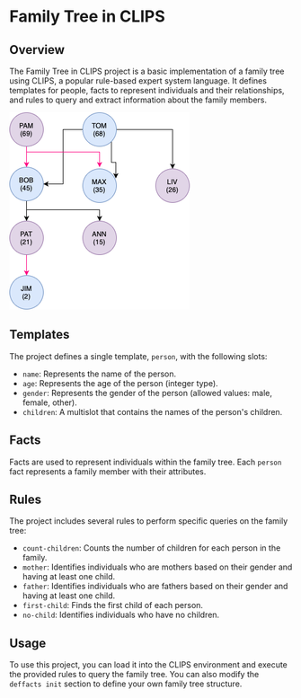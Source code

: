 # Family Tree in CLIPS

## Overview

The Family Tree in CLIPS project is a basic implementation of a family tree using CLIPS, a popular rule-based expert system language. It defines templates for people, facts to represent individuals and their relationships, and rules to query and extract information about the family members.

![img](https://github.com/Amirkia1998/Family-Relations-CLIPS/blob/main/Family-Relations/Family-tree.png)

## Templates

The project defines a single template, `person`, with the following slots:
- `name`: Represents the name of the person.
- `age`: Represents the age of the person (integer type).
- `gender`: Represents the gender of the person (allowed values: male, female, other).
- `children`: A multislot that contains the names of the person's children.

## Facts

Facts are used to represent individuals within the family tree. Each `person` fact represents a family member with their attributes.

## Rules

The project includes several rules to perform specific queries on the family tree:
- `count-children`: Counts the number of children for each person in the family.
- `mother`: Identifies individuals who are mothers based on their gender and having at least one child.
- `father`: Identifies individuals who are fathers based on their gender and having at least one child.
- `first-child`: Finds the first child of each person.
- `no-child`: Identifies individuals who have no children.

## Usage

To use this project, you can load it into the CLIPS environment and execute the provided rules to query the family tree. You can also modify the `deffacts init` section to define your own family tree structure.


